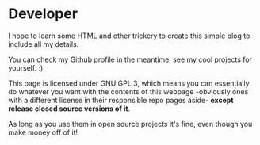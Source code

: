 # Developer

I hope to learn some HTML and other trickery to create this simple blog to include all my details.

You can check my Github profile in the meantime, see my cool projects for yourself. :)

This page is licensed under GNU GPL 3, which means you can essentially do whatever you want with the contents of this webpage
-obviously ones with a different license in their responsible repo pages aside- **except release closed source versions of it**.

As long as you use them in open source projects it's fine, even though you make money off of it!
